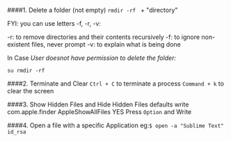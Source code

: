 ####1. Delete a folder (not empty)
`rmdir -rf `   + "directory"

FYI: you can use letters -f, -r, -v:

-r: to remove directories and their contents recursively
-f: to ignore non-existent files, never prompt
-v: to explain what is being done

In Case *User doesnot have permission to delete the folder:*

`su rmdir -rf`



####2. Terminate and Clear
`Ctrl + C` to terminate a process
`Command + k` to clear the screen



####3. Show Hidden Files and Hide Hidden Files
defaults write com.apple.finder AppleShowAllFiles YES
Press `Option` and Write 

####4. Open a file with a specific Application
eg:`$ open -a "Sublime Text" id_rsa` 